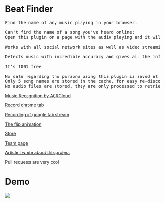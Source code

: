 # Beat Finder
<pre>
Find the name of any music playing in your browser.

Can't find the name of a song you've heard online:
Open this plugin on a page with the audio playing and it will give you the song name, along with YouTube and Spotify links. 

Works with all social network sites as well as video streaming sites.

Detects music with incredible accuracy and gives all the information you need to find the song again.

It’s 100% free

No data regarding the persons using this plugin is saved at any point.
Only 5 song names are stored in the cache, for easy re-discovery.
No audio files are stored, they are only processed to retrieve song name results.
</pre>

<a href="https://www.acrcloud.com/" target="blank">Music Recognition by ACRCloud<a>

<a href="https://developer.chrome.com/extensions/tabCapture" target="blank">Record chrome tab<a>

<a href="https://github.com/streamproc/MediaStreamRecorder" target="blank">Recording of google tab stream<a>

<a href="https://nnattawat.github.io/flip/" target="blank">The flip animation<a>

<a href="https://chrome.google.com/webstore/detail/beatfinder/ndenpgejcjbklgdhdhimhdbfbcnbknpg" target="blank">Store<a>

<a href="https://www.thomaslindauer.com" target="blank">Team page<a>

<a href="https://www.acrcloud.com/blog/how-to-make-a-chrome-music-finder-extension" target="blank">Article i wrote about this project<a>

Pull requests are very cool

<h1>Demo</h1>
<img src="http://i.imgur.com/5fbbZ9Y.gif"/>

